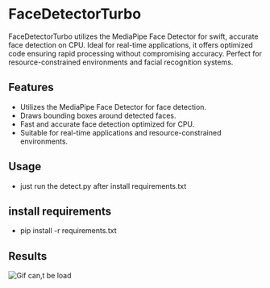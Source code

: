 # FaceDetectorTurbo
FaceDetectorTurbo utilizes the MediaPipe Face Detector for swift, accurate face detection on CPU. Ideal for real-time applications, it offers optimized code ensuring rapid processing without compromising accuracy. Perfect for resource-constrained environments and facial recognition systems.

## Features
- Utilizes the MediaPipe Face Detector for face detection.
- Draws bounding boxes around detected faces.
- Fast and accurate face detection optimized for CPU.
- Suitable for real-time applications and resource-constrained environments.

## Usage
- just run the detect.py after install requirements.txt

## install requirements
- pip install -r requirements.txt


## Results
![Gif can,t be load](https://media1.giphy.com/media/v1.Y2lkPTc5MGI3NjExcHU1NXprbHpqZjJ2MHA2ZjJvb3RmMjZkM211MGQ4MHV0bmk2Z24yaSZlcD12MV9pbnRlcm5hbF9naWZfYnlfaWQmY3Q9Zw/fCrdeiCzMkQ8AU1WV6/giphy.gif)
